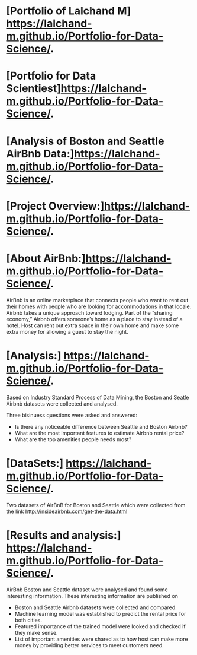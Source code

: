#  [Portfolio of Lalchand M] https://lalchand-m.github.io/Portfolio-for-Data-Science/.

# [Portfolio for Data Scientiest]https://lalchand-m.github.io/Portfolio-for-Data-Science/.

# [Analysis of Boston and Seattle AirBnb Data:]https://lalchand-m.github.io/Portfolio-for-Data-Science/.

# [Project Overview:]https://lalchand-m.github.io/Portfolio-for-Data-Science/.

# [About AirBnb:]https://lalchand-m.github.io/Portfolio-for-Data-Science/.

AirBnb is an online marketplace that connects people who want to rent out their homes with people who are looking for accommodations in that locale. Airbnb takes a unique approach toward lodging. Part of the “sharing economy,” Airbnb offers someone’s home as a place to stay instead of a hotel. Host can rent out extra space in their own home and make some extra money for allowing a guest to stay the night.

# [Analysis:] https://lalchand-m.github.io/Portfolio-for-Data-Science/.

Based on Industry Standard Process of Data Mining, the Boston and Seatle Airbnb datasets were collected and analysed. 

Three bisinuess questions were asked and answered:

* Is there any noticeable difference between Seattle and Boston Airbnb?
* What are the most important features to estimate Airbnb rental price?
* What are the top amenities people needs most?

# [DataSets:] https://lalchand-m.github.io/Portfolio-for-Data-Science/.

Two datasets of AirBnB for Boston and Seattle which were collected from the link  http://insideairbnb.com/get-the-data.html

# [Results and analysis:] https://lalchand-m.github.io/Portfolio-for-Data-Science/.

AirBnb Boston and Seattle dataset were analysed and found some interesting information. These interesting information are published on 

* Boston and Seattle Airbnb datasets were collected and compared.
* Machine learning model was established to predict the rental price for both cities.
* Featured importance of the trained model were looked and checked if they make sense.
* List of important amenities were shared as to how host can make more money by providing better services to meet customers need.

